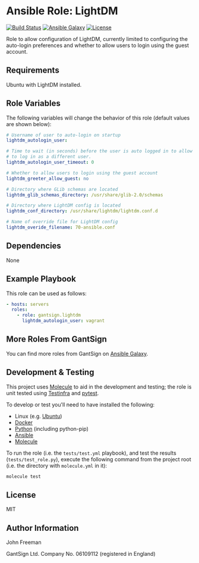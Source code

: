 Ansible Role: LightDM
=====================

[![Build Status](https://travis-ci.org/gantsign/ansible-role-lightdm.svg?branch=master)](https://travis-ci.org/gantsign/ansible-role-lightdm)
[![Ansible Galaxy](https://img.shields.io/badge/ansible--galaxy-gantsign.lightdm-blue.svg)](https://galaxy.ansible.com/gantsign/lightdm)
[![License](https://img.shields.io/badge/license-MIT-blue.svg)](https://raw.githubusercontent.com/gantsign/ansible-role-lightdm/master/LICENSE)

Role to allow configuration of LightDM, currently limited to configuring the
auto-login preferences and whether to allow users to login using the guest account.

Requirements
------------

Ubuntu with LightDM installed.

Role Variables
--------------

The following variables will change the behavior of this role (default values
are shown below):

```yaml
# Username of user to auto-login on startup
lightdm_autologin_user:

# Time to wait (in seconds) before the user is auto logged in to allow a chance
# to log in as a different user.
lightdm_autologin_user_timeout: 0

# Whether to allow users to login using the guest account
lightdm_greeter_allow_guest: no

# Directory where GLib schemas are located
lightdm_glib_schemas_directory: /usr/share/glib-2.0/schemas

# Directory where LightDM config is located
lightdm_conf_directory: /usr/share/lightdm/lightdm.conf.d

# Name of override file for LightDM config
lightdm_overide_filename: 70-ansible.conf
```

Dependencies
------------

None

Example Playbook
----------------

This role can be used as follows:

```yaml
- hosts: servers
  roles:
    - role: gantsign.lightdm
      lightdm_autologin_user: vagrant
```

More Roles From GantSign
------------------------

You can find more roles from GantSign on
[Ansible Galaxy](https://galaxy.ansible.com/gantsign).

Development & Testing
---------------------

This project uses [Molecule](http://molecule.readthedocs.io/) to aid in the
development and testing; the role is unit tested using
[Testinfra](http://testinfra.readthedocs.io/) and
[pytest](http://docs.pytest.org/).

To develop or test you'll need to have installed the following:

* Linux (e.g. [Ubuntu](http://www.ubuntu.com/))
* [Docker](https://www.docker.com/)
* [Python](https://www.python.org/) (including python-pip)
* [Ansible](https://www.ansible.com/)
* [Molecule](http://molecule.readthedocs.io/)

To run the role (i.e. the `tests/test.yml` playbook), and test the results
(`tests/test_role.py`), execute the following command from the project root
(i.e. the directory with `molecule.yml` in it):

```bash
molecule test
```

License
-------

MIT

Author Information
------------------

John Freeman

GantSign Ltd.
Company No. 06109112 (registered in England)
